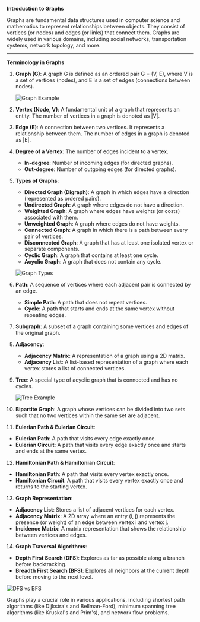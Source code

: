 
**Introduction to Graphs**

Graphs are fundamental data structures used in computer science and mathematics to represent relationships between objects. They consist of vertices (or nodes) and edges (or links) that connect them. Graphs are widely used in various domains, including social networks, transportation systems, network topology, and more.

---

**Terminology in Graphs**

1. **Graph (G)**: A graph G is defined as an ordered pair G = (V, E), where V is a set of vertices (nodes), and E is a set of edges (connections between nodes).

   ![Graph Example](https://upload.wikimedia.org/wikipedia/commons/6/64/Graph_Bidirectional.svg)

2. **Vertex (Node, V)**: A fundamental unit of a graph that represents an entity. The number of vertices in a graph is denoted as |V|.

3. **Edge (E)**: A connection between two vertices. It represents a relationship between them. The number of edges in a graph is denoted as |E|.

4. **Degree of a Vertex**: The number of edges incident to a vertex.
   - **In-degree**: Number of incoming edges (for directed graphs).
   - **Out-degree**: Number of outgoing edges (for directed graphs).

5. **Types of Graphs**:
   - **Directed Graph (Digraph)**: A graph in which edges have a direction (represented as ordered pairs).
   - **Undirected Graph**: A graph where edges do not have a direction.
   - **Weighted Graph**: A graph where edges have weights (or costs) associated with them.
   - **Unweighted Graph**: A graph where edges do not have weights.
   - **Connected Graph**: A graph in which there is a path between every pair of vertices.
   - **Disconnected Graph**: A graph that has at least one isolated vertex or separate components.
   - **Cyclic Graph**: A graph that contains at least one cycle.
   - **Acyclic Graph**: A graph that does not contain any cycle.

   ![Graph Types](https://upload.wikimedia.org/wikipedia/commons/a/a2/Directed.svg)

6. **Path**: A sequence of vertices where each adjacent pair is connected by an edge.
   - **Simple Path**: A path that does not repeat vertices.
   - **Cycle**: A path that starts and ends at the same vertex without repeating edges.

7. **Subgraph**: A subset of a graph containing some vertices and edges of the original graph.

8. **Adjacency**:
   - **Adjacency Matrix**: A representation of a graph using a 2D matrix.
   - **Adjacency List**: A list-based representation of a graph where each vertex stores a list of connected vertices.

9. **Tree**: A special type of acyclic graph that is connected and has no cycles.

   ![Tree Example](https://upload.wikimedia.org/wikipedia/commons/f/f7/Binary_tree.svg)

10. **Bipartite Graph**: A graph whose vertices can be divided into two sets such that no two vertices within the same set are adjacent.

11. **Eulerian Path & Eulerian Circuit**:
   - **Eulerian Path**: A path that visits every edge exactly once.
   - **Eulerian Circuit**: A path that visits every edge exactly once and starts and ends at the same vertex.

12. **Hamiltonian Path & Hamiltonian Circuit**:
   - **Hamiltonian Path**: A path that visits every vertex exactly once.
   - **Hamiltonian Circuit**: A path that visits every vertex exactly once and returns to the starting vertex.

13. **Graph Representation**:
   - **Adjacency List**: Stores a list of adjacent vertices for each vertex.
   - **Adjacency Matrix**: A 2D array where an entry (i, j) represents the presence (or weight) of an edge between vertex i and vertex j.
   - **Incidence Matrix**: A matrix representation that shows the relationship between vertices and edges.

14. **Graph Traversal Algorithms**:
   - **Depth First Search (DFS)**: Explores as far as possible along a branch before backtracking.
   - **Breadth First Search (BFS)**: Explores all neighbors at the current depth before moving to the next level.

   ![DFS vs BFS](https://upload.wikimedia.org/wikipedia/commons/4/42/Graph_traversals.gif)

Graphs play a crucial role in various applications, including shortest path algorithms (like Dijkstra's and Bellman-Ford), minimum spanning tree algorithms (like Kruskal's and Prim's), and network flow problems.

